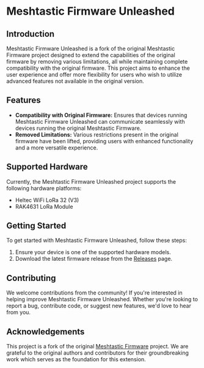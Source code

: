 # Meshtastic Firmware Unleashed

## Introduction
Meshtastic Firmware Unleashed is a fork of the original Meshtastic Firmware project designed to extend the capabilities of the original firmware by removing various limitations, all while maintaining complete compatibility with the original firmware. This project aims to enhance the user experience and offer more flexibility for users who wish to utilize advanced features not available in the original version.

## Features
- **Compatibility with Original Firmware:** Ensures that devices running Meshtastic Firmware Unleashed can communicate seamlessly with devices running the original Meshtastic Firmware.
- **Removed Limitations:** Various restrictions present in the original firmware have been lifted, providing users with enhanced functionality and a more versatile experience.

## Supported Hardware
Currently, the Meshtastic Firmware Unleashed project supports the following hardware platforms:
- Heltec WiFi LoRa 32 (V3)
- RAK4631 LoRa Module

## Getting Started
To get started with Meshtastic Firmware Unleashed, follow these steps:
1. Ensure your device is one of the supported hardware models.
2. Download the latest firmware release from the [Releases](https://github.com/upchui/firmware-Meshtastic-Unleashed/releases) page.

## Contributing
We welcome contributions from the community! If you're interested in helping improve Meshtastic Firmware Unleashed. Whether you're looking to report a bug, contribute code, or suggest new features, we'd love to hear from you.

## Acknowledgements
This project is a fork of the original [Meshtastic Firmware](https://github.com/meshtastic/firmware) project. We are grateful to the original authors and contributors for their groundbreaking work which serves as the foundation for this extension.

